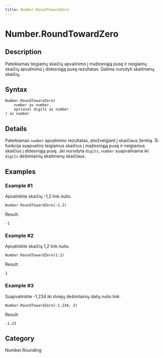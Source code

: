 ```yaml
---
title: Number.RoundTowardZero
---
```


# Number.RoundTowardZero


## Description

Pateikiamas teigiamų skaičių apvalinimo į mažesniąją pusę ir neigiamų skaičių apvalinimo į didesniąją pusę rezultatas. Galima nurodyti skaitmenų skaičių.


## Syntax

```powerquery
Number.RoundTowardZero(
    number as number,
    optional digits as number
) as number
```


## Details

Pateikiamas <code>number</code> apvalinimo rezultatas, atsižvelgiant į skaičiaus ženklą. Ši funkcija suapvalins teigiamus skaičius į mažesniąją pusę ir neigiamus skaičius į didesniąją pusę.    Jei nurodyta <code>digits</code>, <code>number</code> suapvalinama iki <code>digits</code> dešimtainių skaitmenų skaičiaus.  


## Examples

### Example #1 
Apvalinkite skaičių -1,2 link nulio.
```powerquery
Number.RoundTowardZero(-1.2)
```

Result: 
```powerquery
-1
```


### Example #2 
Apvalinkite skaičių 1,2 link nulio.
```powerquery
Number.RoundTowardZero(1.2)
```

Result: 
```powerquery
1
```


### Example #3 
Suapvalinkite -1,234 iki dviejų dešimtainių dalių nulio link.
```powerquery
Number.RoundTowardZero(-1.234, 2)
```

Result: 
```powerquery
-1.23
```




## Category
Number.Rounding
